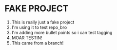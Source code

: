 FAKE PROJECT
============

1. This is really just a fake project
2. I'm using it to test repo_bro
3. I'm adding more bullet points so i can test tagging
4. MOAR TESTIN!
5. This came from a branch!
